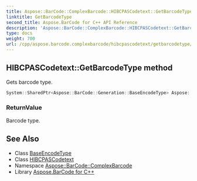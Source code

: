 ```yaml
---
title: Aspose::BarCode::ComplexBarcode::HIBCPASCodetext::GetBarcodeType method
linktitle: GetBarcodeType
second_title: Aspose.BarCode for C++ API Reference
description: 'Aspose::BarCode::ComplexBarcode::HIBCPASCodetext::GetBarcodeType method. Gets barcode type in C++.'
type: docs
weight: 700
url: /cpp/aspose.barcode.complexbarcode/hibcpascodetext/getbarcodetype/
---
```

## HIBCPASCodetext::GetBarcodeType method


Gets barcode type.

```cpp
System::SharedPtr<Aspose::BarCode::Generation::BaseEncodeType> Aspose::BarCode::ComplexBarcode::HIBCPASCodetext::GetBarcodeType() override
```


### ReturnValue

Barcode type.

## See Also

* Class [BaseEncodeType](../../../aspose.barcode.generation/baseencodetype/)
* Class [HIBCPASCodetext](../)
* Namespace [Aspose::BarCode::ComplexBarcode](../../)
* Library [Aspose.BarCode for C++](../../../)
